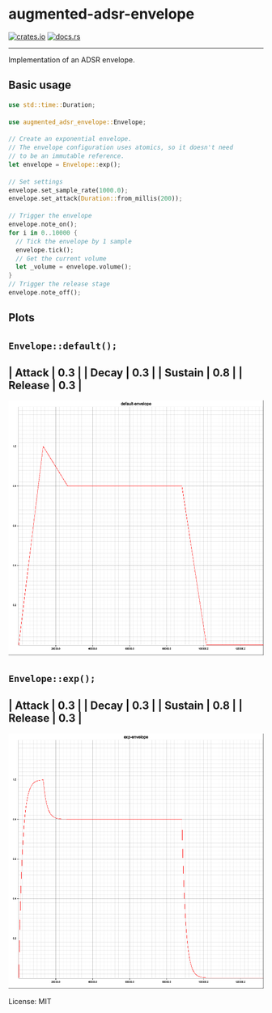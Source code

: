 # augmented-adsr-envelope

[![crates.io](https://img.shields.io/crates/v/adsr-envelope.svg)](https://crates.io/crates/adsr-envelope)
[![docs.rs](https://docs.rs/adsr-envelope/badge.svg)](https://docs.rs/adsr-envelope/)
- - -
Implementation of an ADSR envelope.

## Basic usage

```rust
use std::time::Duration;

use augmented_adsr_envelope::Envelope;

// Create an exponential envelope.
// The envelope configuration uses atomics, so it doesn't need
// to be an immutable reference.
let envelope = Envelope::exp();

// Set settings
envelope.set_sample_rate(1000.0);
envelope.set_attack(Duration::from_millis(200));

// Trigger the envelope
envelope.note_on();
for i in 0..10000 {
  // Tick the envelope by 1 sample
  envelope.tick();
  // Get the current volume
  let _volume = envelope.volume();
}
// Trigger the release stage
envelope.note_off();
```

## Plots
`Envelope::default();`
------------------
| Attack  | 0.3  |
| Decay   | 0.3  |
| Sustain | 0.8  |
| Release | 0.3  |
------------------
![](https://raw.githubusercontent.com/yamadapc/augmented-audio/master/crates/augmented/audio/adsr-envelope/src/__plots__/default-envelope.png)

`Envelope::exp();`
------------------
| Attack  | 0.3  |
| Decay   | 0.3  |
| Sustain | 0.8  |
| Release | 0.3  |
------------------
![](https://raw.githubusercontent.com/yamadapc/augmented-audio/master/crates/augmented/audio/adsr-envelope/src/__plots__/exp-envelope.png)

License: MIT
